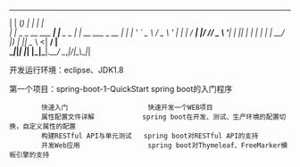    _   _                _               _              
  | | (_)              | |             | |             
  | |_ _ _ __ ___   ___| |__  _   _ ___| | __ ___ _ __ 
  | __| | '_ ` _ \ / _ \ '_ \| | | / __| |/ // _ \ '__|
  | |_| | | | | | |  __/ |_) | |_| \__ \   <|  __/ |   
   \__|_|_| |_| |_|\___|_.__/ \__,_|___/_|\_\\___|_|   
                                                       
                                                       

开发运行环境：eclipse、JDK1.8				   
					   
第一个项目：spring-boot-1-QuickStart spring boot的入门程序
            
			快速入门                    快速开发一个WEB项目
			属性配置文件详解            spring boot在开发、测试、生产环境的配置切换，自定义属性的配置
			构建RESTful API与单元测试   spring boot对RESTful API的支持
			开发Web应用                 spring boot对Thymeleaf、FreeMarker模板引擎的支持